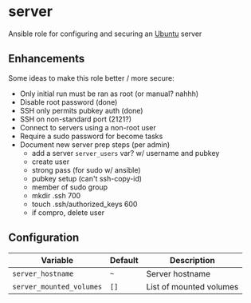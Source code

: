 # server
Ansible role for configuring and securing an [Ubuntu](https://ubuntu.com/) server

## Enhancements
Some ideas to make this role better / more secure:

* Only initial run must be ran as root (or manual? nahhh)
* Disable root password (done)
* SSH only permits pubkey auth (done)
* SSH on non-standard port (2121?)
* Connect to servers using a non-root user
* Require a sudo password for become tasks
* Document new server prep steps (per admin)
  * add a server `server_users` var? w/ username and pubkey
  * create user
  * strong pass (for sudo w/ ansible)
  * pubkey setup (can't ssh-copy-id)
  * member of sudo group
  * mkdir .ssh 700
  * touch .ssh/authorized_keys 600
  * if compro, delete user

## Configuration
| Variable | Default | Description |
| -------- | ------- | ----------- |
| `server_hostname` | `~` | Server hostname |
| `server_mounted_volumes` | `[]` | List of mounted volumes |
